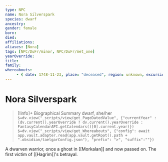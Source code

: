 ```yaml
---
type: NPC
name: Nora Silverspark
species: dwarf
ancestry: 
gender: female
born: 
died: 
affiliations: 
aliases: [Nora]
tags: [NPC/DuFr/minor, NPC/DuFr/met_one]
yearOverride: 
title:
family:
whereabouts:
     - { date: 1748-11-23, place: "deceased", region: unknown, excursion: true }
---
```

# Nora Silverspark
>[!info]+ Biographical Summary
>dwarf, she/her
>`$=dv.view("_scripts/view/get_PageDatedValue", {"currentYear" : (dv.current().yearOverride ? dv.current().yearOverride : FantasyCalendarAPI.getCalendars()[0].current.year)})`
>`$=dv.view("_scripts/view/get_Whereabouts", {"config": await app.vault.adapter.read(app.vault.getRoot().path + ".obsidian/taelgarConfig.json"), "prefix": ">", "suffix":""})`

A dwarven warrior, once a ghost in [[Morkalan]] and now passed on. The first victim of [[Hagrim]]'s betrayal. 
